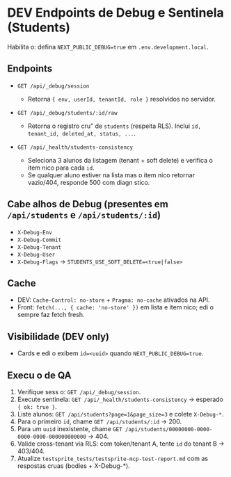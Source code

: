 # DEV   Endpoints de Debug e Sentinela (Students)

Habilita  o: defina `NEXT_PUBLIC_DEBUG=true` em `.env.development.local`.

## Endpoints

- `GET /api/_debug/session`
  - Retorna `{ env, userId, tenantId, role }` resolvidos no servidor.

- `GET /api/_debug/students/:id/raw`
  - Retorna o registro  cru” de `students` (respeita RLS). Inclui `id, tenant_id, deleted_at, status, ...`.

- `GET /api/_health/students-consistency`
  - Seleciona 3 alunos da listagem (tenant + soft delete) e verifica o item  nico para cada `id`.
  - Se qualquer aluno estiver na lista mas o item  nico retornar vazio/404, responde 500 com diagn stico.

## Cabe alhos de Debug (presentes em `/api/students` e `/api/students/:id`)

- `X-Debug-Env`
- `X-Debug-Commit`
- `X-Debug-Tenant`
- `X-Debug-User`
- `X-Debug-Flags` → `STUDENTS_USE_SOFT_DELETE=<true|false>`

## Cache

- DEV: `Cache-Control: no-store` + `Pragma: no-cache` ativados na API.
- Front: `fetch(..., { cache: 'no-store' })` em lista e item  nico; edi  o sempre faz fetch fresh.

## Visibilidade (DEV only)

- Cards e edi  o exibem `id=<uuid>` quando `NEXT_PUBLIC_DEBUG=true`.

## Execu  o de QA

1. Verifique sess o: `GET /api/_debug/session`.
2. Execute sentinela: `GET /api/_health/students-consistency` → esperado `{ ok: true }`.
3. Liste alunos: `GET /api/students?page=1&page_size=3` e colete `X-Debug-*`.
4. Para o primeiro `id`, chame `GET /api/students/:id` → 200.
5. Para um `uuid` inexistente, chame `GET /api/students/00000000-0000-0000-0000-000000000000` → 404.
6. Valide cross-tenant via RLS: com token/tenant A, tente `id` do tenant B → 403/404.
7. Atualize `testsprite_tests/testsprite-mcp-test-report.md` com as respostas cruas (bodies + X-Debug-*).

